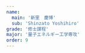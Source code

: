```yaml
---
name:
  main: '新里　慶博'
  sub: 'Shinzato Yoshihiro'
grade: '修士課程'
major: '量子エネルギー工学専攻'
order: 9
---
```

